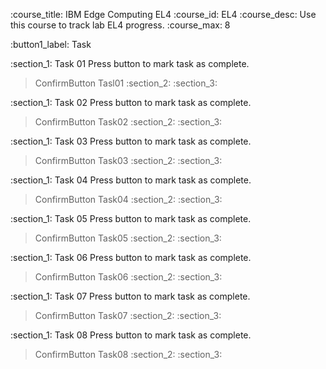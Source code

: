 :course_title: IBM Edge Computing EL4
:course_id: EL4
:course_desc: Use this course to track lab EL4 progress.
:course_max: 8

:button1_label: Task

:section_1: Task 01
Press button to mark task as complete.
> ConfirmButton Tasl01
:section_2: 
:section_3: 

:section_1: Task 02
Press button to mark task as complete.
> ConfirmButton Task02
:section_2: 
:section_3: 

:section_1: Task 03
Press button to mark task as complete.
> ConfirmButton Task03
:section_2: 
:section_3: 

:section_1: Task 04
Press button to mark task as complete.
> ConfirmButton Task04
:section_2: 
:section_3: 

:section_1: Task 05
Press button to mark task as complete.
> ConfirmButton Task05
:section_2: 
:section_3: 

:section_1: Task 06
Press button to mark task as complete.
> ConfirmButton Task06
> :section_2: 
:section_3: 

:section_1: Task 07
Press button to mark task as complete.
> ConfirmButton Task07
:section_2: 
:section_3: 

:section_1: Task 08
Press button to mark task as complete.
> ConfirmButton Task08
:section_2: 
:section_3: 
